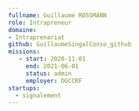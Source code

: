 ```yaml
---
fullname: Guillaume ROSSMANN
role: Intrapreneur
domaine: 
- Intraprenariat
github: GuillaumeSingalConso_github
missions:
   - start: 2020-11-01
     end: 2021-06-01
     status: admin
     employer: DGCCRF
startups:
  - signalement
---
```

